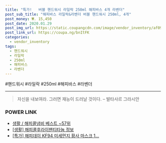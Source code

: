 ```yaml
--- 
title: "특가!   버블 핸드워시 라일락 250ml 해피바스 4개 라벤더" 
post_sub_title: "해피바스 라일락&라벤더 버블 핸드워시 250ml, 4개" 
post_money: ₩. 15,450 
post_date: 2020.01.29 
post_img_url: https://static.coupangcdn.com/image/vendor_inventory/af09/9b50aeb6f512d386884a8b460f6ea809b357d0a257f5e1cfd77c94c5d284.jpg 
post_link_url: https://coupa.ng/bnItFK 
categories: 
  - vendor_inventory 
tags: 
  - 핸드워시 
  - 라일락 
  - 250ml 
  - 해피바스 
  - 라벤더 
--- 
```

  #핸드워시 #라일락 #250ml #해피바스 #라벤더 
<hr> 

> 자신을 내보여라. 그러면 재능이 드러날 것이다. – 발타사르 그라시안 


### POWER LINK

* <a href="https://blog.naver.com/santokki14/221788338425" target="_blank">생활 / 해피콜냄비 베스트 ~57위</a>
* <a href="https://blog.naver.com/santokki14/221773482479" target="_blank"> [생활] 해피콜후라이팬티타늄 정보 </a>
* <a href="https://blog.naver.com/santokki14/221790438139" target="_blank">[특가] 해피데이 KF94 미세먼지 황사 마스크 1...</a>
